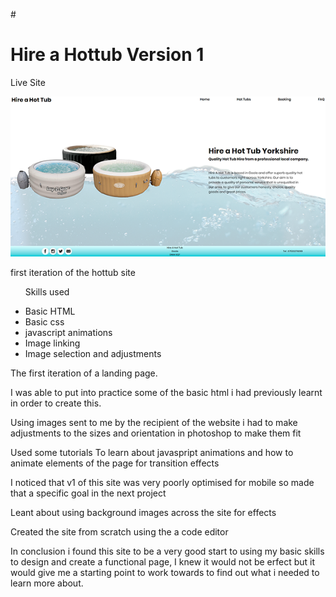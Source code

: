 #<h1>Hire a Hottub Version 1</h1>

<p>Live Site</p><a href="https://hireahottub.netlify.com/">
<a href="https://hireahottub.netlify.com/" target="_blank"><img src="https://github.com/mawbster/hottub1/blob/master/img/ht11small.png"/></a>

<p> first iteration of the hottub site </p>
<ul>
<p>Skills used</p>
  <li>Basic HTML</li>
  <li>Basic css</li>
  <li>javascript animations</li>
  <li>Image linking</li>
  <li>Image selection and adjustments</li>
</ul>

<p>The first iteration of a landing page.</p>
<p>I was able to put into practice some of the basic html i had previously learnt in order to create this.</p>
<p>Using images sent to me by the recipient of the website i had to make adjustments to the sizes and orientation in photoshop to make them fit</p>
<p>Used some tutorials To learn about javaspript animations and how to animate elements of the page for transition effects</p>
<p>I noticed that v1 of this site was very poorly optimised for mobile so made that a specific goal in the next project</p>
<p>Leant about using background images across the site for effects</p>
<p>Created the site from scratch using the a code editor</p>

<p> In conclusion i found this site to be a very good start to using my basic skills to design and create a functional page, I knew it would not be erfect but it would give me a starting point to work towards to find out what i needed to learn more about.</p>
